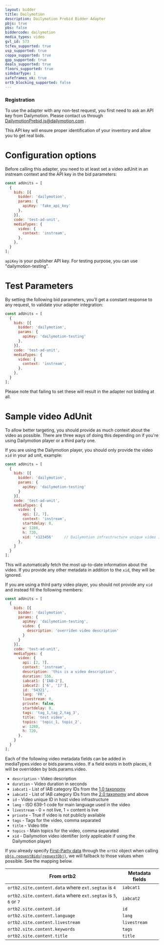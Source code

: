 ```yaml
---
layout: bidder
title: Dailymotion
description: Dailymotion Prebid Bidder Adapter
pbjs: true
pbs: false
biddercode: dailymotion
media_types: video
gvl_id: 573
tcfeu_supported: true
usp_supported: true
coppa_supported: true
gpp_supported: true
deals_supported: true
floors_supported: true
sidebarType: 1
safeframes_ok: true
ortb_blocking_supported: false
---
```


### Registration

To use the adapter with any non-test request, you first need to ask an API key from Dailymotion. Please contact us through <DailymotionPrebid.js@dailymotion.com> .

This API key will ensure proper identification of your inventory and allow you to get real bids.

# Configuration options

Before calling this adapter, you need to at least set a video adUnit in an instream context and the API key in the bid parameters:

```javascript
const adUnits = [
  {
    bids: [{
      bidder: 'dailymotion',
      params: {
        apiKey: 'fake_api_key'
      },
    }],
    code: 'test-ad-unit',
    mediaTypes: {
      video: {
        context: 'instream',
      },
    },
  }
];
```

`apiKey` is your publisher API key. For testing purpose, you can use "dailymotion-testing".

# Test Parameters

By setting the following bid parameters, you'll get a constant response to any request, to validate your adapter integration:

```javascript
const adUnits = [
  {
    bids: [{
      bidder: 'dailymotion',
      params: {
        apiKey: 'dailymotion-testing'
      },
    }],
    code: 'test-ad-unit',
    mediaTypes: {
      video: {
        context: 'instream',
      },
    },
  }
];
```

Please note that failing to set these will result in the adapter not bidding at all.

# Sample video AdUnit

To allow better targeting, you should provide as much context about the video as possible.
There are three ways of doing this depending on if you're using Dailymotion player or a third party one.

If you are using the Dailymotion player, you should only provide the video `xid` in your ad unit, example:

```javascript
const adUnits = [
  {
    bids: [{
      bidder: 'dailymotion',
      params: {
        apiKey: 'dailymotion-testing'
      }
    }],
    code: 'test-ad-unit',
    mediaTypes: {
      video: {
        api: [2, 7],
        context: 'instream',
        startdelay: 0,
        w: 1280,
        h: 720,
        xid: 'x123456'     // Dailymotion infrastructure unique video ID
      },
    }
  }
];
```

This will automatically fetch the most up-to-date information about the video.
If you provide any other metadata in addition to the `xid`, they will be ignored.

If you are using a third party video player, you should not provide any `xid` and instead fill the following members:

```javascript
const adUnits = [
  {
    bids: [{
      bidder: 'dailymotion',
      params: {
        apiKey: 'dailymotion-testing',
        video: {
          description: 'overriden video description'
        }
      }
    }],
    code: 'test-ad-unit',
    mediaTypes: {
      video: {
        api: [2, 7],
        context: 'instream',
        description: 'this is a video description',
        duration: 556,
        iabcat1: ['IAB-2'],
        iabcat2: ['6', '17'],
        id: '54321',
        lang: 'FR',
        livestream: 0,
        private: false,
        startdelay: 0,
        tags: 'tag_1,tag_2,tag_3',
        title: 'test video',
        topics: 'topic_1, topic_2',
        w: 1280,
        h: 720,
      },
    }
  }
];
```

Each of the following video metadata fields can be added in mediaTypes.video or bids.params.video.
If a field exists in both places, it will be overridden by bids.params.video.

* `description` - Video description
* `duration` - Video duration in seconds
* `iabcat1` - List of IAB category IDs from the [1.0 taxonomy](https://github.com/InteractiveAdvertisingBureau/Taxonomies/blob/main/Content%20Taxonomies/Content%20Taxonomy%201.0.tsv)
* `iabcat2` - List of IAB category IDs from the [2.0 taxonomy](https://github.com/InteractiveAdvertisingBureau/Taxonomies/blob/main/Content%20Taxonomies/Content%20Taxonomy%202.0.tsv) and above
* `id` - Video unique ID in host video infrastructure
* `lang` - ISO 639-1 code for main language used in the video
* `livestream` - 0 = not live, 1 = content is live
* `private` - True if video is not publicly available
* `tags` - Tags for the video, comma separated
* `title` - Video title
* `topics` - Main topics for the video, comma separated
* `xid` - Dailymotion video identifier (only applicable if using the Dailymotion player)

If you already specify [First-Party data](https://docs.prebid.org/features/firstPartyData.html) through the `ortb2` object when calling [`pbjs.requestBids(requestObj)`](https://docs.prebid.org/dev-docs/publisher-api-reference/requestBids.html), we will fallback to those values when possible. See the mapping below.

| From ortb2                                                          | Metadata fields |
|---------------------------------------------------------------------|-----------------|
| `ortb2.site.content.data` where `ext.segtax` is `4`                 | `iabcat1`       |
| `ortb2.site.content.data`  where  `ext.segtax`  is  `5`, `6` or `7` | `iabcat2`       |
| `ortb2.site.content.id`                                             | `id`            |
| `ortb2.site.content.language`                                       | `lang`          |
| `ortb2.site.content.livestream`                                     | `livestream`    |
| `ortb2.site.content.keywords`                                       | `tags`          |
| `ortb2.site.content.title`                                          | `title`         |
